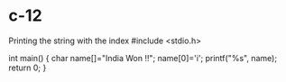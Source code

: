 # c-12
Printing the string with the index
#include <stdio.h>

int main() 
{
    char name[]="India Won !!";
    name[0]='i';
    printf("%s", name);
    return 0;
}
